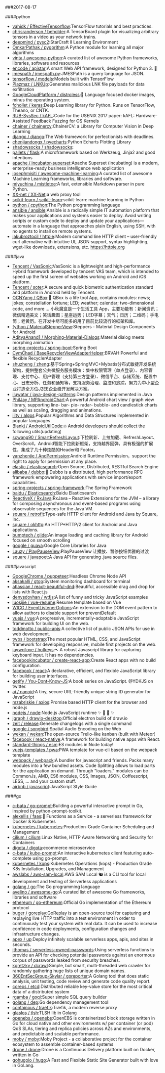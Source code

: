 ###2017-08-17

####python
* [vahidk / EffectiveTensorflow](https://github.com/vahidk/EffectiveTensorflow):TensorFlow tutorials and best practices.
* [chrisranderson / beholder](https://github.com/chrisranderson/beholder):A TensorBoard plugin for visualizing arbitrary tensors in a video as your network trains.
* [deepmind / pysc2](https://github.com/deepmind/pysc2):StarCraft II Learning Environment
* [OmkarPathak / pygorithm](https://github.com/OmkarPathak/pygorithm):A Python module for learning all major algorithms
* [vinta / awesome-python](https://github.com/vinta/awesome-python):A curated list of awesome Python frameworks, libraries, software and resources
* [encode / apistar](https://github.com/encode/apistar):A smart Web API framework, designed for Python 3. 🌟
* [jmespath / jmespath.py](https://github.com/jmespath/jmespath.py):JMESPath is a query language for JSON.
* [tensorflow / models](https://github.com/tensorflow/models):Models built with TensorFlow
* [Plazmaz / LNKUp](https://github.com/Plazmaz/LNKUp):Generates malicious LNK file payloads for data exfiltration
* [GoogleCloudPlatform / distroless](https://github.com/GoogleCloudPlatform/distroless):🥑 Language focused docker images, minus the operating system.
* [fchollet / keras](https://github.com/fchollet/keras):Deep Learning library for Python. Runs on TensorFlow, Theano, or CNTK.
* [RUB-SysSec / kAFL](https://github.com/RUB-SysSec/kAFL):Code for the USENIX 2017 paper: kAFL: Hardware-Assisted Feedback Fuzzing for OS Kernels
* [chainer / chainercv](https://github.com/chainer/chainercv):ChainerCV: a Library for Computer Vision in Deep Learning
* [django / django](https://github.com/django/django):The Web framework for perfectionists with deadlines.
* [chenjiandongx / pyecharts](https://github.com/chenjiandongx/pyecharts):Python Echarts Plotting Library
* [shadowsocks / shadowsocks](https://github.com/shadowsocks/shadowsocks):
* [pallets / flask](https://github.com/pallets/flask):A microframework based on Werkzeug, Jinja2 and good intentions
* [apache / incubator-superset](https://github.com/apache/incubator-superset):Apache Superset (incubating) is a modern, enterprise-ready business intelligence web application
* [josephmisiti / awesome-machine-learning](https://github.com/josephmisiti/awesome-machine-learning):A curated list of awesome Machine Learning frameworks, libraries and software.
* [miyuchina / mistletoe](https://github.com/miyuchina/mistletoe):A fast, extensible Markdown parser in pure Python.
* [XX-net / XX-Net](https://github.com/XX-net/XX-Net):a web proxy tool
* [scikit-learn / scikit-learn](https://github.com/scikit-learn/scikit-learn):scikit-learn: machine learning in Python
* [python / cpython](https://github.com/python/cpython):The Python programming language
* [ansible / ansible](https://github.com/ansible/ansible):Ansible is a radically simple IT automation platform that makes your applications and systems easier to deploy. Avoid writing scripts or custom code to deploy and update your applications— automate in a language that approaches plain English, using SSH, with no agents to install on remote systems.
* [jakubroztocil / httpie](https://github.com/jakubroztocil/httpie):Modern command line HTTP client – user-friendly curl alternative with intuitive UI, JSON support, syntax highlighting, wget-like downloads, extensions, etc. https://httpie.org

####java
* [Tencent / VasSonic](https://github.com/Tencent/VasSonic):VasSonic is a lightweight and high-performance Hybrid framework developed by tencent VAS team, which is intended to speed up the first screen of websites working on Android and iOS platform.
* [Tencent / soter](https://github.com/Tencent/soter):A secure and quick biometric authentication standard and platform in Android held by Tencent.
* [OCNYang / QBox](https://github.com/OCNYang/QBox):🦄 QBox is a life tool App, contains modules: news; jokes; constellation fortune; LED; weather; calendar; two-dimensional code, and more ... 小秋魔盒是一个生活工具 App，主要功能有：新闻资讯；微信精选美文；笑话趣图；星座运势；LED字幕；天气；日历；二维码；手电筒；老黄历。在开发中尽可能多的用了目前比较流行的框架和库。
* [fython / MaterialStepperView](https://github.com/fython/MaterialStepperView):Steppers - Material Design Components for Android
* [AdityaAnand1 / Morphing-Material-Dialogs](https://github.com/AdityaAnand1/Morphing-Material-Dialogs):Material dialog meets morphing animation
* [spring-projects / spring-boot](https://github.com/spring-projects/spring-boot):Spring Boot
* [CymChad / BaseRecyclerViewAdapterHelper](https://github.com/CymChad/BaseRecyclerViewAdapterHelper):BRVAH:Powerful and flexible RecyclerAdapter
* [shuzheng / zheng](https://github.com/shuzheng/zheng):基于Spring+SpringMVC+Mybatis分布式敏捷开发系统架构，提供整套公共微服务服务模块：集中权限管理（单点登录）、内容管理、支付中心、用户管理（支持第三方登录）、微信平台、存储系统、配置中心、日志分析、任务和通知等，支持服务治理、监控和追踪，努力为中小型企业打造全方位J2EE企业级开发解决方案。
* [iluwatar / java-design-patterns](https://github.com/iluwatar/java-design-patterns):Design patterns implemented in Java
* [PhilJay / MPAndroidChart](https://github.com/PhilJay/MPAndroidChart):A powerful Android chart view / graph view library, supporting line- bar- pie- radar- bubble- and candlestick charts as well as scaling, dragging and animations.
* [iiitv / algos](https://github.com/iiitv/algos):Popular Algorithms and Data Structures implemented in popular languages
* [Blankj / AndroidUtilCode](https://github.com/Blankj/AndroidUtilCode):🔥 Android developers should collect the following utils(updating)
* [scwang90 / SmartRefreshLayout](https://github.com/scwang90/SmartRefreshLayout):下拉刷新、上拉加载、RefreshLayout、OverScroll，Android智能下拉刷新框架，支持越界回弹，具有极强的扩展性，集成了几十种炫酷的Header和 Footer。
* [yanzhenjie / AndPermission](https://github.com/yanzhenjie/AndPermission):Android Runtime Permission，support the right to apply for permission at any place.
* [elastic / elasticsearch](https://github.com/elastic/elasticsearch):Open Source, Distributed, RESTful Search Engine
* [alibaba / dubbo](https://github.com/alibaba/dubbo):📢 Dubbo is a distributed, high performance RPC framework empowering applications with service import/export capabilities.
* [spring-projects / spring-framework](https://github.com/spring-projects/spring-framework):The Spring Framework
* [baidu / Elasticsearch](https://github.com/baidu/Elasticsearch):Baidu Elasticsearch
* [ReactiveX / RxJava](https://github.com/ReactiveX/RxJava):RxJava – Reactive Extensions for the JVM – a library for composing asynchronous and event-based programs using observable sequences for the Java VM.
* [square / retrofit](https://github.com/square/retrofit):Type-safe HTTP client for Android and Java by Square, Inc.
* [square / okhttp](https://github.com/square/okhttp):An HTTP+HTTP/2 client for Android and Java applications.
* [bumptech / glide](https://github.com/bumptech/glide):An image loading and caching library for Android focused on smooth scrolling
* [google / guava](https://github.com/google/guava):Google Core Libraries for Java
* [Lauzy / PlayPauseView](https://github.com/Lauzy/PlayPauseView):PlayPauseView 让播放、暂停按钮优雅的过渡
* [square / javapoet](https://github.com/square/javapoet):A Java API for generating .java source files.

####javascript
* [GoogleChrome / puppeteer](https://github.com/GoogleChrome/puppeteer):Headless Chrome Node API
* [aksakalli / gtop](https://github.com/aksakalli/gtop):System monitoring dashboard for terminal
* [atlassian / react-beautiful-dnd](https://github.com/atlassian/react-beautiful-dnd):Beautiful, accessible drag and drop for lists with React.js
* [denysdovhan / wtfjs](https://github.com/denysdovhan/wtfjs):A list of funny and tricky JavaScript examples
* [luosijie / vue-resume](https://github.com/luosijie/vue-resume):Resume template based on Vue
* [WICG / EventListenerOptions](https://github.com/WICG/EventListenerOptions):An extension to the DOM event pattern to allow authors to disable support for preventDefault
* [vuejs / vue](https://github.com/vuejs/vue):A progressive, incrementally-adoptable JavaScript framework for building UI on the web.
* [toddmotto / public-apis](https://github.com/toddmotto/public-apis):A collective list of public JSON APIs for use in web development.
* [twbs / bootstrap](https://github.com/twbs/bootstrap):The most popular HTML, CSS, and JavaScript framework for developing responsive, mobile first projects on the web.
* [jaywcjlove / hotkeys](https://github.com/jaywcjlove/hotkeys):➷ A robust Javascript library for capturing keyboard input. It has no dependencies.
* [facebookincubator / create-react-app](https://github.com/facebookincubator/create-react-app):Create React apps with no build configuration.
* [facebook / react](https://github.com/facebook/react):A declarative, efficient, and flexible JavaScript library for building user interfaces.
* [getify / You-Dont-Know-JS](https://github.com/getify/You-Dont-Know-JS):A book series on JavaScript. @YDKJS on twitter.
* [ai / nanoid](https://github.com/ai/nanoid):A tiny, secure URL-friendly unique string ID generator for JavaScript
* [mzabriskie / axios](https://github.com/mzabriskie/axios):Promise based HTTP client for the browser and node.js
* [nodejs / node](https://github.com/nodejs/node):Node.js JavaScript runtime ✨ 🐢 🚀 ✨
* [jgraph / drawio-desktop](https://github.com/jgraph/drawio-desktop):Official electron build of draw.io
* [zeit / release](https://github.com/zeit/release):Generate changelogs with a single command
* [google / songbird](https://github.com/google/songbird):Spatial Audio Encoding on the Web
* [wekan / wekan](https://github.com/wekan/wekan):The open-source Trello-like kanban (built with Meteor)
* [facebook / react-native](https://github.com/facebook/react-native):A framework for building native apps with React.
* [standard-things / esm](https://github.com/standard-things/esm):ES modules in Node today!
* [vuejs-templates / pwa](https://github.com/vuejs-templates/pwa):PWA template for vue-cli based on the webpack template
* [webpack / webpack](https://github.com/webpack/webpack):A bundler for javascript and friends. Packs many modules into a few bundled assets. Code Splitting allows to load parts for the application on demand. Through "loaders," modules can be CommonJs, AMD, ES6 modules, CSS, Images, JSON, Coffeescript, LESS, ... and your custom stuff.
* [airbnb / javascript](https://github.com/airbnb/javascript):JavaScript Style Guide

####go
* [c-bata / go-prompt](https://github.com/c-bata/go-prompt):Building a powerful interactive prompt in Go, inspired by python-prompt-toolkit.
* [alexellis / faas](https://github.com/alexellis/faas):🐳 Functions as a Service - a serverless framework for Docker & Kubernetes
* [kubernetes / kubernetes](https://github.com/kubernetes/kubernetes):Production-Grade Container Scheduling and Management
* [cilium / cilium](https://github.com/cilium/cilium):Linux Native, HTTP Aware Networking and Security for Containers
* [digota / digota](https://github.com/digota/digota):ecommerce microservice
* [c-bata / kube-prompt](https://github.com/c-bata/kube-prompt):An interactive kubernetes client featuring auto-complete using go-prompt.
* [kubernetes / kops](https://github.com/kubernetes/kops):Kubernetes Operations (kops) - Production Grade K8s Installation, Upgrades, and Management
* [awslabs / aws-sam-local](https://github.com/awslabs/aws-sam-local):AWS SAM Local 🐿 is a CLI tool for local development and testing of Serverless applications
* [golang / go](https://github.com/golang/go):The Go programming language
* [avelino / awesome-go](https://github.com/avelino/awesome-go):A curated list of awesome Go frameworks, libraries and software
* [ethereum / go-ethereum](https://github.com/ethereum/go-ethereum):Official Go implementation of the Ethereum protocol
* [buger / goreplay](https://github.com/buger/goreplay):GoReplay is an open-source tool for capturing and replaying live HTTP traffic into a test environment in order to continuously test your system with real data. It can be used to increase confidence in code deployments, configuration changes and infrastructure changes.
* [apex / up](https://github.com/apex/up):Deploy infinitely scalable serverless apps, apis, and sites in seconds.
* [jthomas / serverless-pwned-passwords](https://github.com/jthomas/serverless-pwned-passwords):Using serverless functions to provide an API for checking potential passwords against an enormous corpus of passwords leaked from security breaches.
* [kgretzky / dcrawl](https://github.com/kgretzky/dcrawl):Simple, but smart, multi-threaded web crawler for randomly gathering huge lists of unique domain names.
* [360EntSecGroup-Skylar / goreporter](https://github.com/360EntSecGroup-Skylar/goreporter):A Golang tool that does static analysis, unit testing, code review and generate code quality report.
* [coreos / etcd](https://github.com/coreos/etcd):Distributed reliable key-value store for the most critical data of a distributed system
* [rgamba / goql](https://github.com/rgamba/goql):Super simple SQL query builder
* [golang / dep](https://github.com/golang/dep):Go dependency management tool
* [containous / traefik](https://github.com/containous/traefik):Træfik, a modern reverse proxy
* [glaslos / tlsh](https://github.com/glaslos/tlsh):TLSH lib in Golang
* [openebs / openebs](https://github.com/openebs/openebs):OpenEBS is containerized block storage written in Go for cloud native and other environments w/ per container (or pod) QoS SLAs, tiering and replica policies across AZs and environments, and predictable and scalable performance.
* [moby / moby](https://github.com/moby/moby):Moby Project - a collaborative project for the container ecosystem to assemble container-based systems
* [drone / drone](https://github.com/drone/drone):Drone is a Continuous Delivery platform built on Docker, written in Go
* [gohugoio / hugo](https://github.com/gohugoio/hugo):A Fast and Flexible Static Site Generator built with love in GoLang.
